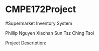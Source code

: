 # CMPE172Project
#Supermarket Inventory System

Phillip Nguyen
Xiaohan Sun
Tsz Ching Tsoi

Project Description:
